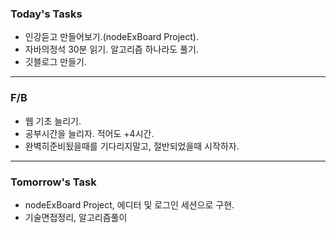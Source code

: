 ### Today's Tasks
- 인강듣고 만들어보기.(nodeExBoard Project).
- 자바의정석 30분 읽기. 알고리즘 하나라도 풀기.
- 깃블로그 만들기.

---
###  F/B
- 웹 기초 늘리기.
- 공부시간을 늘리자. 적어도 +4시간.
- 완벽히준비됬을때를 기다리지말고, 절반되었을때 시작하자.

---
###  Tomorrow's Task
- nodeExBoard Project, 에디터 및 로그인 세션으로 구현. 
- 기술면접정리, 알고리즘풀이 

